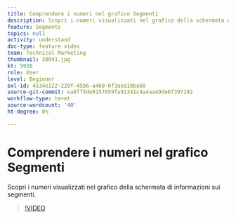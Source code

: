 ```yaml
---
title: Comprendere i numeri nel grafico Segmenti
description: Scopri i numeri visualizzati nel grafico della schermata di informazioni sui segmenti.
feature: Segments
topics: null
activity: understand
doc-type: feature video
team: Technical Marketing
thumbnail: 38041.jpg
kt: 5936
role: User
level: Beginner
exl-id: 4534e122-220f-45b6-a460-6f3aea18ba60
source-git-commit: ea8ff5de0157659fa91341c4a4aa49de6f397192
workflow-type: tm+mt
source-wordcount: '40'
ht-degree: 0%

---
```


# Comprendere i numeri nel grafico Segmenti

Scopri i numeri visualizzati nel grafico della schermata di informazioni sui segmenti.

>[!VIDEO](https://video.tv.adobe.com/v/38041/?quality=12&learn=on)
